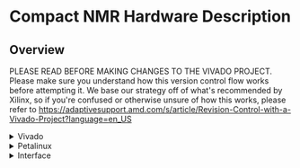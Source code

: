 # Compact NMR Hardware Description

## Overview
PLEASE READ BEFORE MAKING CHANGES TO THE VIVADO PROJECT. Please make sure you understand how this version control flow works before attempting it. We base our strategy off of what's recommended by Xilinx,
so if you're confused or otherwise unsure of how this works, please refer to https://adaptivesupport.amd.com/s/article/Revision-Control-with-a-Vivado-Project?language=en_US

<details>
  <summary>Vivado</summary>

  - ```
    git add cnmr_hw_ez7.srcs/*
    git add cnmr_hw_ez7.xpr
    git clean -fd
    git commit ...
    ```
  
</details>

<details>
  <summary>Petalinux</summary>

  - TODO

</details>

<details>
  <summary>Interface</summary>

  - TODO

</details>
